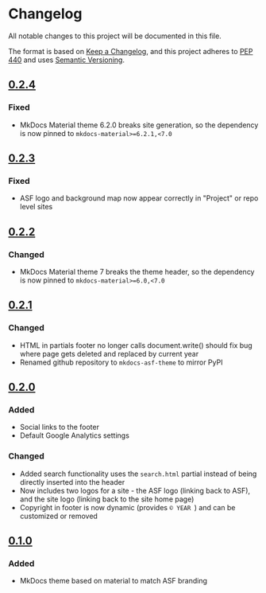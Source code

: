 # Changelog

All notable changes to this project will be documented in this file.

The format is based on [Keep a Changelog](https://keepachangelog.com/en/1.0.0/),
and this project adheres to [PEP 440](https://www.python.org/dev/peps/pep-0440/) 
and uses [Semantic Versioning](https://semver.org/spec/v2.0.0.html).


## [0.2.4](https://github.com/ASFHyP3/mkdocs-asf-theme/compare/v0.2.3...v0.2.4)

### Fixed
- MkDocs Material theme 6.2.0 breaks site generation, so the dependency is now pinned to `mkdocs-material>=6.2.1,<7.0`

## [0.2.3](https://github.com/ASFHyP3/mkdocs-asf-theme/compare/v0.2.2...v0.2.3)

### Fixed
- ASF logo and background map now appear correctly in "Project" or repo level sites


## [0.2.2](https://github.com/ASFHyP3/mkdocs-asf-theme/compare/v0.2.1...v0.2.2)

### Changed
- MkDocs Material theme 7 breaks the theme header, so the dependency is now pinned to `mkdocs-material>=6.0,<7.0`

## [0.2.1](https://github.com/ASFHyP3/mkdocs-asf-theme/compare/v0.2.0...v0.2.1)

### Changed
- HTML in partials footer no longer calls document.write() should fix bug where page gets deleted and replaced by current year
- Renamed github repository to `mkdocs-asf-theme` to mirror PyPI

## [0.2.0](https://github.com/ASFHyP3/mkdocs-asf-theme/compare/v0.1.0...v0.2.0)

### Added
- Social links to the footer
- Default Google Analytics settings

### Changed
- Added search functionality uses the `search.html` partial instead of being directly
  inserted into the header
- Now includes two logos for a site - the ASF logo (linking back to ASF), and the
  site logo (linking back to the site home page)
- Copyright in footer is now dynamic (provides `© YEAR `) and can be customized
  or removed

## [0.1.0](https://github.com/ASFHyP3/mkdocs-asf-theme/compare/v0.0.0...v0.1.0)

### Added
- MkDocs theme based on material to match ASF branding
